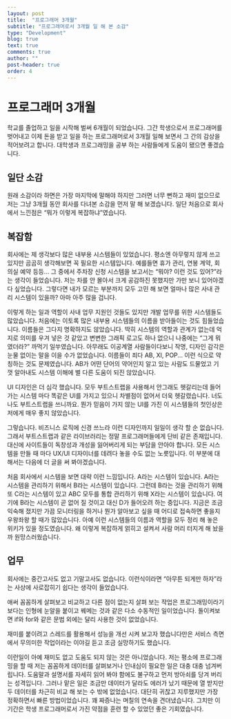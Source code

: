 ```yaml
---
layout: post
title:  "프로그래머 3개월"
subtitle: "프로그래머로서 3개월 일 해 본 소감"
type: "Development"
blog: true
text: true
comments: true
author: ""
post-header: true
order: 4
---
```



# 프로그래머 3개월

학교를 졸업하고 일을 시작해 벌써 6개월이 되었습니다. 그간 학생으로서 프로그래머를 벗어내고 이제 돈을 받고 일을 하는 프로그래머로서 3개월 일해 보면서 그 간의 감상을 적어보려고 합니다. 대학생과 프로그래밍을 공부 하는 사람들에게 도움이 됐으면 좋겠습니다.

## 일단 소감

원래 소감이라 하면은 가장 마지막에 말해야 하지만 그러면 너무 뻔하고 재미 없으므로 저는 그냥 3개월 동안 회사를 다녀본 소감을 먼저 말 해 보겠습니다.	일단 처음으로 회사에서 느낀점은 “뭐가 이렇게 복잡하냐”였습니다.

## 복잡함

회사에는 제 생각보다 많은 내부용 시스템들이 있었습니다. 평소엔 아무렇지 않게 쓰고 있지만 곰곰히 생각해보면 꼭 필요한 시스템입니다. 예를들면 휴가 관리, 연봉 계약, 회의실 예약 등등... 그 중에서 주차장 신청 시스템을 보고서는 “뭐야? 이런 것도 있어?”라는 생각이 들었습니다. 저는 차를 안 몰아서 크게 공감하진 못했지만 가만 보니 있어야겠다 싶었습니다. 그렇다면 내가 모르는 부분까지 모두 고민 해 보면 얼마나 많은 사내 관리 시스템이 있을까? 아마 아주 많을 겁니다.

이렇게 하는 일과 역할이 사내 업무 지원인 것들도 있지만 개발 업무를 위한 시스템들도 많았습니다. 처음에는 이토록 많은 내부용 시스템들의 이름을 받아들이는 것도 힘들었습니다. 이름들은 그다지 명확하지도 않았습니다. 딱히 시스템의 역할과 관계가 없는데 억지로 의미를 우겨 넣은 것 같았고 변변한 그래픽 로고도 하나 없으니 나중에는 “그게 뭐였더라?” 까먹기 일쑤였습니다. 아무래도 이공계열 사람들이다보니 작명, 디자인 감각은 눈물 없이는 말을 이을 수가 없었습니다. 이름들이 죄다 AB, XI, POP... 이런 식으로 약칭하는 것도 문제였습니다. AB가 어떤 단어의 약어인지 알고 있는 사람도 드물었고 기껏 알아내도 시스템 이해에 별 다른 도움이 되진 않았습니다.

UI 디자인은 더 심각 했습니다. 모두 부트스트랩을 사용해서 안그래도 헷갈리는데 들어가는 시스템 마다 똑같은 UI를 가지고 있으니 차별점이 없어서 더욱 헷갈렸습니다. 너도 나도 부트스트랩을 쓰니까요. 뭔가 믿음이 가지 않는 UI를 가진 이 시스템들의 첫인상은 저에게 매우 좋지 않았습니다.

그렇습니다. 비즈니스 로직에 신경 쓰느라 이런 디자인까지 일일이 생각 할 순 없습니다. 그래서 부트스트랩과 같은 라이브러리는 정말 프로그래머들에게 단비 같은 존재입니다. 대신에 사이트들이 독창성과 개성을 잃어버리게 되는 부담을 안아야 합니다. 모든 시스템을 만들 때 마다 UX/UI 디자이너를 데려다 놓을 수도 없는 노릇입니다. 이 부분에 대해서는 다음에 더 글을 써 봐야겠습니다.

처음 회사에서 시스템을 보면 대략 이런 느낌입니다. A라는 시스템이 있습니다. A라는 시스템을 관리하기 위해서 B라는 시스템이 있습니다. 그런데 B라는 것을 관리하기 위해 또 C라는 시스템이 있고 ABC 모두를 통합 관리하기 위해 X라는 시스템이 있습니다. 여기에 B라는 시스템이 곧 없어 질 것이고 대신 D가 들어오려 하는 중입니다. 지금은 조금 익숙해 졌지만 가끔 모니터링을 하거나 뭔가 알아보고 싶을 때 어디로 접속하면 좋을지 우왕좌왕 할 때가 많았습니다. 아예 이런 시스템들의 이름과 역할을 모두 정리 해 놓은 위키가 있을 정도였습니다. 왜 이렇게 복잡하게 얽히고 설켜서 사람 머리 터지게 해 놨을까 원망스러웠습니다.

## 업무

회사에는 중간고사도 없고 기말고사도 없습니다. 이런식이라면 “아무튼 되게만 하자”라는 사상에 사로잡히기 쉽다는 생각이 들었습니다.

애써 꼼꼼하게 살펴보고 비교하고 다른 점이 없는지 살펴 보는 작업은 프로그래밍이라기 보다는 인형에 눈알을 붙이고 꿰메는 것과 같은 다소 수동적인 일이었습니다. 돌이켜보면 if와 for와 같은 문법 외에는 달리 사용한 것이 없었습니다.

재미를 붙이려고 스레드를 활용해서 성능을 개선 시켜 보고자 했습니다만은 서비스 측면에서 무의미한 작업이라는 이야길 듣고 조금 실망하기도 했습니다.

이런일이 아예 재미도 없고 도움도 되지 않는 것은 아니었습니다. 저는 평소에 프로그래밍을 할 때 저는 꼼꼼하게 데이터를 살펴보거나 인내심이 필요한 일은 대충 대충 넘겨버립니다. 도움말과 설명서를 자세히 읽어 봐야 함에도 불구하고 먼저 방아쇠를 당겨 버리는 성격입니다. 그러나 맡은 일은 조금만 데이터가 달라도 에러가 났기 때문에 열 받지만 두 데이터를 차근히 비교 해 보는 수 밖에 없었습니다. 대단히 귀찮고 지루했지만 가장 정확하면서 빠른 방법이었습니다. 꽤 짜증나는 며칠의 연속을 견뎌냈습니다. 그치만 이 기간은 학생 프로그래머로서 가진 약점을 훈련 할 수 있었던 좋은 기회였습니다.